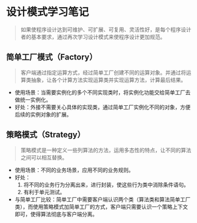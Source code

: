 # 设计模式学习笔记
> 如果使程序设计达到可维护、可扩展、可复用、灵活性好，是每个程序设计者的基本要求，通过再次学习设计模式来使程序设计更加规范。

## 简单工厂模式（Factory）
> 客户端通过指定运算方式，经过简单工厂创建不同的运算对象。并通过将运算类抽象，让各个计算方法实现运算类并实现运算方法，计算最后结果。

* 使用场景：当需要实例化的多个不同实现类时，将实例化功能交给简单工厂去做统一实例化。
* 好处：外接不需要关心具体的实现类，通过简单工厂实例化不同的对象，方便后续的实例对象的扩展。

## 策略模式（Strategy）
> 策略模式是一种定义一些列算法的方法，运用多态性的特点，让不同的算法之间可以相互替换。

* 使用场景：不同的业务场景，应用不同的业务规则。
* 好处：
    1. 将不同的业务行为分离出来，进行封装，使这些行为类中消除条件语句。
    2. 有利于单元测试。
* 与简单工厂比较：简单工厂中需要客户端认识两个类（算法类和算法简单工厂类），而使用策略模式加简单工厂的方式，客户端只需要认识一个策略上下文即可，使得算法彻底与客户端分离。
